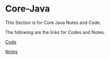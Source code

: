 # Core-Java

This Section is for Core Java Notes and Code.

The following are the links for Codes and Notes.


<a href="Code/README.md">Code</a>

<a href="https://github.com/NilayPawale/Core-Java/blob/main/Notes/README.md">Notes</a>


